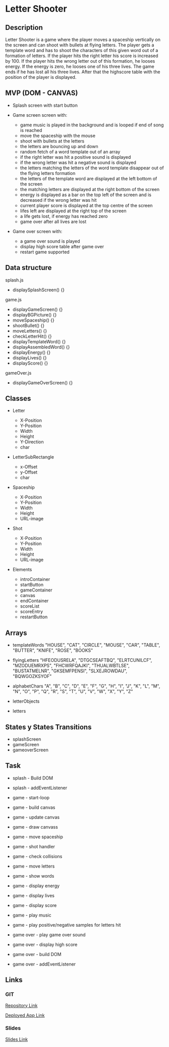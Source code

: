 # Letter Shooter

## Description

Letter Shooter is a game where the player moves a spaceship vertically on the screen and can shoot with bullets at flying letters. The player gets a template word and has to shoot the characters of this given word out of a formation of letters. If the player hits the right letter his score is increased by 100. If the player hits the wrong letter out of this formation, he looses energy. If the energy is zero, he looses one of his three lives. The game ends if he has lost all his three lives. After that the highscore table with the position of the player is displayed.

## MVP (DOM - CANVAS)

- Splash screen with start button

- Game screen screen with:
  - game music is played in the background and is looped if end of song is reached
  - move the spaceship with the mouse
  - shoot with bullets at the letters
  - the letters are bouncing up and down
  - random fetch of a word template out of an array
  - if the right letter was hit a positive sound is displayed
  - if the wrong letter was hit a negative sound is displayed
  - the letters matching the letters of the word template disappear out of the flying letters formation
  - the letters of the template word are displayed at the left bottom of the screen
  - the matching letters are displayed at the right bottom of the screen
  - energy is displayed as a bar on the top left of the screen and is decreased if the wrong letter was hit
  - current player score is displayed at the top centre of the screen
  - lifes left are displayed at the right top of the screen
  - a life gets lost, if energy has reached zero
  - game over after all lives are lost

- Game over screen with:
  - a game over sound is played
  - display high score table after game over
  - restart game supported

## Data structure

splash.js
- displaySplashScreen() {}

game.js
- displayGameScreen() {}
- displayBGPicture() {}
- moveSpaceship() {}
- shootBullet() {}
- moveLetters() {}
- checkLetterHit() {}
- displayTemplateWord() {}
- displayAssembledWord() {}
- displayEnergy() {}
- displayLives() {}
- displayScore() {}

gameOver.js
- displayGameOverScreen() {}

## Classes

- Letter
  - X-Position
  - Y-Position
  - Width
  - Height
  - Y-Direction
  - char

- LetterSubRectangle
  - x-Offset
  - y-Offset
  - char

- Spaceship
  - X-Position
  - Y-Position
  - Width
  - Height
  - URL-image

- Shot
  - X-Position
  - Y-Position
  - Width
  - Height
  - URL-image

- Elements
  - introContainer
  - startButton
  - gameContainer
  - canvas
  - endContainer
  - scoreList
  - scoreEntry
  - restartButton

## Arrays

- templateWords
"HOUSE",
"CAT",
"CIRCLE",
"MOUSE",
"CAR",
"TABLE",
"BUTTER",
"KNIFE",
"ROSE",
"BOOKS"

- flyingLetters
"HFEODUSRELA",
"DTGCSEAFTBQ",
"ELRTCUNILCF",
"MZODUEMRXPS",
"FHCWRFQAJKI",
"THUALWBTLSE",
"BUSTATMELNR",
"GKSEMFPENSI",
"SLXEJROWDAU",
"BQWGOZKSYOF"

- alphabetChars
"A", "B", "C", "D", "E", "F", "G", "H", "I", "J",
"K", "L", "M", "N", "O", "P", "Q", "R", "S", "T",
"U", "V", "W", "X", "Y", "Z"

- letterObjects
- letters

## States y States Transitions

- splashScreen
- gameScreen
- gameoverScreen

## Task

- splash - Build DOM
- splash - addEventListener

- game - start-loop
- game - build canvas
- game - update canvas
- game - draw canvass
- game - move spaceship
- game - shot handler
- game - check collisions
- game - move letters
- game - show words
- game - display energy
- game - display lives
- game - display score
- game - play music
- game - play positive/negative samples for letters hit

- game over - play game over sound
- game over - display high score
- game over - build DOM
- game over - addEventListener

## Links

### GIT
[Repository Link](https://github.com/christiangerbig/letter-shooter)

[Deployed App Link](https://christiangerbig.github.io/letter-shooter/)

### Slides
[Slides Link](https://docs.google.com/presentation/d/19SUX9neMiqWqEPA53OpoDVEWDInEuT_owJnXoIe3P_Q/edit?usp=sharing)